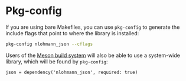 # Pkg-config

If you are using bare Makefiles, you can use `pkg-config` to generate the include flags that point to where the library is installed:

```sh
pkg-config nlohmann_json --cflags
```

Users of the [Meson build system](package_managers.md#meson) will also be able to use a system-wide library, which will be found by `pkg-config`:

```meson
json = dependency('nlohmann_json', required: true)
```
